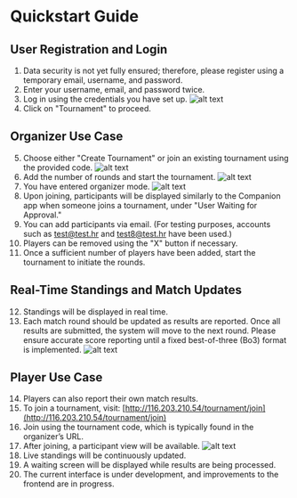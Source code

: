 # Quickstart Guide

## User Registration and Login

1. Data security is not yet fully ensured; therefore, please register using a temporary email, username, and password.
2. Enter your username, email, and password twice.
3. Log in using the credentials you have set up.
![alt text](public/image1.png)
4. Click on "Tournament" to proceed.

## Organizer Use Case

5. Choose either "Create Tournament" or join an existing tournament using the provided code.
![alt text](public/image2.png)
6. Add the number of rounds and start the tournament.
![alt text](public/image3.png)
7. You have entered organizer mode.
![alt text](public/image4.png)
8. Upon joining, participants will be displayed similarly to the Companion app when someone joins a tournament, under "User Waiting for Approval."
9. You can add participants via email. (For testing purposes, accounts such as [test@test.hr](mailto:test@test.hr) and [test8@test.hr](mailto:test8@test.hr) have been used.)
10. Players can be removed using the "X" button if necessary.
11. Once a sufficient number of players have been added, start the tournament to initiate the rounds.

## Real-Time Standings and Match Updates

12. Standings will be displayed in real time.
13. Each match round should be updated as results are reported. Once all results are submitted, the system will move to the next round. Please ensure accurate score reporting until a fixed best-of-three (Bo3) format is implemented.
![alt text](public/image5.png)

## Player Use Case

14. Players can also report their own match results.
15. To join a tournament, visit: [http://116.203.210.54/tournament/join](http://116.203.210.54/tournament/join)
16. Join using the tournament code, which is typically found in the organizer’s URL.
17. After joining, a participant view will be available.
![alt text](public/image6.png)
18. Live standings will be continuously updated.
19. A waiting screen will be displayed while results are being processed.
20. The current interface is under development, and improvements to the frontend are in progress.

